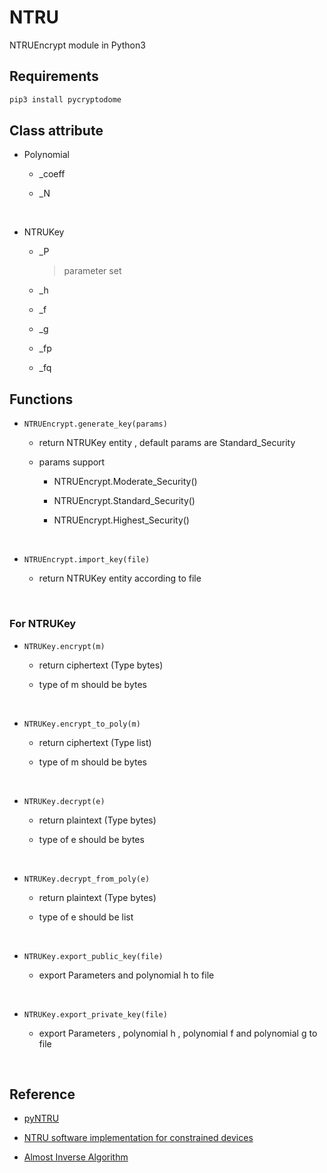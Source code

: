 # NTRU

NTRUEncrypt module in Python3

## Requirements

```bash
pip3 install pycryptodome
```

## Class attribute

* Polynomial

  * _coeff

  * _N

<br/>

* NTRUKey

  * _P
  
    > parameter set

  * _h

  * _f

  * _g

  * _fp

  * _fq

## Functions

* ```NTRUEncrypt.generate_key(params)```

  * return NTRUKey entity , default params are Standard_Security
  
  * params support

    * NTRUEncrypt.Moderate_Security()

    * NTRUEncrypt.Standard_Security()

    * NTRUEncrypt.Highest_Security()

<br/>

* ```NTRUEncrypt.import_key(file)```

  * return NTRUKey entity according to file
  
<br/>

### For NTRUKey

* ```NTRUKey.encrypt(m)```

  * return ciphertext (Type bytes)

  * type of m should be bytes
  
<br/>

* ```NTRUKey.encrypt_to_poly(m)```

  * return ciphertext (Type list)

  * type of m should be bytes

<br/>

* ```NTRUKey.decrypt(e)```

  * return plaintext (Type bytes)
  
  * type of e should be bytes
  
<br/>

* ```NTRUKey.decrypt_from_poly(e)```

  * return plaintext (Type bytes)
  
  * type of e should be list

<br/>

* ```NTRUKey.export_public_key(file)```

  * export Parameters and polynomial h to file

<br/>

* ```NTRUKey.export_private_key(file)```

  *  export Parameters , polynomial h , polynomial f and polynomial g to file

<br/>

## Reference

  * [pyNTRU](https://github.com/smarky7CD/PyNTRU)

  * [NTRU software implementation for constrained devices](https://upcommons.upc.edu/bitstream/handle/2099.1/8522/memoria.pdf)

  * [Almost Inverse Algorithm](https://assets.onboardsecurity.com/static/downloads/NTRU/resources/NTRUTech014.pdf)
